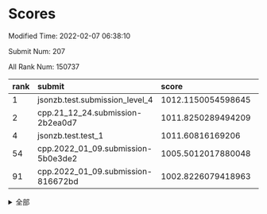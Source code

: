 # Scores

Modified Time: 2022-02-07 06:38:10

Submit Num: 207

All Rank Num: 150737

| rank |               submit               |       score        |       sigma        | pk_num |
| :--- | :--------------------------------- | :----------------- | :----------------- | :----- |
| 1    | jsonzb.test.submission_level_4     | 1012.1150054598645 | 0.7832203387284591 | 2913   |
| 2    | cpp.21_12_24.submission-2b2ea0d7   | 1011.8250289494209 | 0.7721177529735094 | 2914   |
| 4    | jsonzb.test.test_1                 | 1011.60816169206   | 0.785625049468091  | 2919   |
| 54   | cpp.2022_01_09.submission-5b0e3de2 | 1005.5012017880048 | 0.7230526921427266 | 2917   |
| 91   | cpp.2022_01_09.submission-816672bd | 1002.8226079418963 | 0.710707102522737  | 2913   |


<details>
<summary>全部</summary>

| rank |                 submit                 |       score        |       sigma        | pk_num |
| :--- | :------------------------------------- | :----------------- | :----------------- | :----- |
| 1    | jsonzb.test.submission_level_4         | 1012.1150054598645 | 0.7832203387284591 | 2913   |
| 2    | cpp.21_12_24.submission-2b2ea0d7       | 1011.8250289494209 | 0.7721177529735094 | 2914   |
| 3    | gobigger.level_3.submission_level_3_39 | 1011.8000017494185 | 0.7767258425004647 | 2916   |
| 4    | jsonzb.test.test_1                     | 1011.60816169206   | 0.785625049468091  | 2919   |
| 5    | gobigger.level_3.submission_level_3_33 | 1011.4743601125016 | 0.7797966261346742 | 2916   |
| 6    | gobigger.level_3.submission_level_3_37 | 1011.4166824400871 | 0.7663473774534163 | 2915   |
| 7    | gobigger.level_3.submission_level_3_21 | 1011.3832669303102 | 0.7696283963020394 | 2912   |
| 8    | gobigger.level_3.submission_level_3_4  | 1010.9589865675098 | 0.7645498068552649 | 2913   |
| 9    | gobigger.level_3.submission_level_3_1  | 1010.7013183664061 | 0.7408968553770875 | 2910   |
| 10   | gobigger.level_3.submission_level_3_29 | 1010.6835430776302 | 0.7639363071046948 | 2916   |
| 11   | gobigger.level_3.submission_level_3_9  | 1010.5955435015895 | 0.8034624158013738 | 2914   |
| 12   | gobigger.level_3.submission_level_3_19 | 1010.5740614265154 | 0.772476282439175  | 2912   |
| 13   | gobigger.level_3.submission_level_3_22 | 1010.5700160919241 | 0.7719792190470178 | 2913   |
| 14   | gobigger.level_3.submission_level_3_23 | 1010.5224193219374 | 0.7747489510418952 | 2916   |
| 15   | gobigger.level_3.submission_level_3_6  | 1010.4054400340206 | 0.7818976218300876 | 2913   |
| 16   | gobigger.level_3.submission_level_3_5  | 1010.4019751911649 | 0.7658914315669296 | 2909   |
| 17   | gobigger.level_3.submission_level_3_14 | 1010.3293729382898 | 0.7678203440998517 | 2911   |
| 18   | gobigger.level_3.submission_level_3_7  | 1010.3244826134336 | 0.777771089901407  | 2912   |
| 19   | gobigger.level_3.submission_level_3_13 | 1010.2998930375908 | 0.7547227505461672 | 2912   |
| 20   | gobigger.level_3.submission_level_3_30 | 1010.2968750539882 | 0.7629312185758858 | 2915   |
| 21   | gobigger.level_3.submission_level_3_36 | 1010.2962968838062 | 0.7597262720454169 | 2913   |
| 22   | gobigger.level_3.submission_level_3_2  | 1010.2533068271573 | 0.7415105475009018 | 2914   |
| 23   | gobigger.level_3.submission_level_3_42 | 1010.1266008859294 | 0.7766864996138485 | 2912   |
| 24   | gobigger.level_3.submission_level_3_49 | 1010.0445276351033 | 0.7547503633613089 | 2918   |
| 25   | gobigger.level_3.submission_level_3_48 | 1010.040237786582  | 0.7533065594501499 | 2907   |
| 26   | gobigger.level_3.submission_level_3_32 | 1010.0261544406361 | 0.7751527493771132 | 2913   |
| 27   | gobigger.level_3.submission_level_3_25 | 1009.9955985111659 | 0.7761157113561522 | 2910   |
| 28   | gobigger.level_3.submission_level_3_8  | 1009.9818417887094 | 0.764712037605062  | 2914   |
| 29   | gobigger.level_3.submission_level_3_12 | 1009.7847313598768 | 0.7620211359807669 | 2912   |
| 30   | gobigger.level_3.submission_level_3_45 | 1009.7783511081412 | 0.7507722025323867 | 2912   |
| 31   | gobigger.level_3.submission_level_3_3  | 1009.5934009632034 | 0.7672518805677708 | 2914   |
| 32   | gobigger.level_3.submission_level_3_40 | 1009.520805776675  | 0.7644366581404859 | 2911   |
| 33   | gobigger.level_3.submission_level_3_17 | 1009.4355954707896 | 0.7564192775468764 | 2912   |
| 34   | gobigger.level_3.submission_level_3_35 | 1009.4269312523353 | 0.7546066313179234 | 2916   |
| 35   | gobigger.level_3.submission_level_3_15 | 1009.4092210722935 | 0.7373941382835649 | 2909   |
| 36   | gobigger.level_3.submission_level_3_10 | 1009.3917870871655 | 0.7492074274897623 | 2911   |
| 37   | gobigger.level_3.submission_level_3_46 | 1009.3528555886007 | 0.7405795038801353 | 2914   |
| 38   | gobigger.level_3.submission_level_3_11 | 1009.316391389033  | 0.7443311933396817 | 2914   |
| 39   | gobigger.level_3.submission_level_3_18 | 1009.3014249846448 | 0.7568713519602025 | 2915   |
| 40   | gobigger.level_3.submission_level_3_24 | 1009.2631839247063 | 0.7700913824309297 | 2910   |
| 41   | gobigger.level_3.submission_level_3_27 | 1009.2514211191142 | 0.7365007823077575 | 2913   |
| 42   | gobigger.level_3.submission_level_3_28 | 1009.224646672927  | 0.7625773980885028 | 2908   |
| 43   | gobigger.level_3.submission_level_3_44 | 1009.179416386282  | 0.7533703252167556 | 2917   |
| 44   | gobigger.level_3.submission_level_3_41 | 1009.0767325967512 | 0.7429688669775231 | 2912   |
| 45   | gobigger.level_3.submission_level_3_38 | 1008.9846072672342 | 0.7737275593906598 | 2913   |
| 46   | gobigger.level_3.submission_level_3_31 | 1008.9477357902417 | 0.7472796949909192 | 2917   |
| 47   | gobigger.level_3.submission_level_3_0  | 1008.8682668061507 | 0.7474401062761957 | 2912   |
| 48   | gobigger.level_3.submission_level_3_26 | 1008.7701922046108 | 0.7342795942936677 | 2912   |
| 49   | gobigger.level_3.submission_level_3_16 | 1008.750021992521  | 0.7530419201898236 | 2914   |
| 50   | gobigger.level_3.submission_level_3_43 | 1008.7276917606252 | 0.736210601945839  | 2915   |
| 51   | gobigger.level_3.submission_level_3_47 | 1008.6332204347362 | 0.7695943034809398 | 2913   |
| 52   | gobigger.level_3.submission_level_3_34 | 1008.466489936197  | 0.7317784508881179 | 2917   |
| 53   | gobigger.level_3.submission_level_3_20 | 1008.1616353777443 | 0.7312387510125996 | 2910   |
| 54   | cpp.2022_01_09.submission-5b0e3de2     | 1005.5012017880048 | 0.7230526921427266 | 2917   |
| 55   | gobigger.level_1.submission_level_1_42 | 1005.0540650824889 | 0.7248104362222552 | 2912   |
| 56   | gobigger.level_1.submission_level_1_23 | 1004.9538577629816 | 0.7033215745259809 | 2909   |
| 57   | gobigger.level_1.submission_level_1_8  | 1004.7022100689948 | 0.7122240222675676 | 2912   |
| 58   | gobigger.level_1.submission_level_1_34 | 1004.6096489973692 | 0.7228197902874348 | 2902   |
| 59   | gobigger.level_1.submission_level_1_14 | 1004.5554819078553 | 0.7356579643862051 | 2914   |
| 60   | gobigger.level_1.submission_level_1_27 | 1004.4763698457753 | 0.7118414172906152 | 2913   |
| 61   | gobigger.level_1.submission_level_1_39 | 1004.408848882042  | 0.7236857975952917 | 2910   |
| 62   | gobigger.level_1.submission_level_1_24 | 1004.3979755314001 | 0.7218504811095473 | 2914   |
| 63   | gobigger.level_1.submission_level_1_20 | 1004.3756874299474 | 0.7226259657243018 | 2912   |
| 64   | gobigger.level_1.submission_level_1_48 | 1004.0164225208052 | 0.7139927627705647 | 2909   |
| 65   | gobigger.level_1.submission_level_1_15 | 1003.9709896946675 | 0.7109892031981494 | 2913   |
| 66   | gobigger.level_1.submission_level_1_47 | 1003.8896511965416 | 0.7190116976133795 | 2912   |
| 67   | gobigger.level_1.submission_level_1_19 | 1003.7706984773538 | 0.7194615336799668 | 2913   |
| 68   | gobigger.level_1.submission_level_1_46 | 1003.7464876870888 | 0.7155356308044217 | 2914   |
| 69   | gobigger.level_1.submission_level_1_10 | 1003.6606578930554 | 0.7171091540063039 | 2911   |
| 70   | gobigger.level_1.submission_level_1_11 | 1003.6323604869552 | 0.7181413473343329 | 2908   |
| 71   | gobigger.level_1.submission_level_1_17 | 1003.6206334945496 | 0.7118074138128582 | 2916   |
| 72   | gobigger.level_1.submission_level_1_21 | 1003.5350989595717 | 0.7188329515224373 | 2913   |
| 73   | gobigger.level_1.submission_level_1_33 | 1003.4309454078411 | 0.7216045587291043 | 2911   |
| 74   | gobigger.level_1.submission_level_1_3  | 1003.4061638808321 | 0.72143125617563   | 2914   |
| 75   | gobigger.level_1.submission_level_1_37 | 1003.3897491777915 | 0.7202293006823904 | 2912   |
| 76   | gobigger.level_1.submission_level_1_38 | 1003.3765929666529 | 0.7015216795168923 | 2906   |
| 77   | gobigger.level_1.submission_level_1_6  | 1003.3516727953979 | 0.732744119024969  | 2915   |
| 78   | gobigger.level_1.submission_level_1_13 | 1003.3254349765684 | 0.7111708206105495 | 2913   |
| 79   | gobigger.level_1.submission_level_1_2  | 1003.3169110604545 | 0.7204051902172968 | 2910   |
| 80   | gobigger.level_1.submission_level_1_12 | 1003.296931123616  | 0.7153534082847254 | 2909   |
| 81   | gobigger.level_1.submission_level_1_16 | 1003.2792368001259 | 0.7209022119262617 | 2921   |
| 82   | gobigger.level_1.submission_level_1_49 | 1003.2751515153655 | 0.7205874689263667 | 2914   |
| 83   | gobigger.level_1.submission_level_1_29 | 1003.2446740784543 | 0.71308686586551   | 2918   |
| 84   | gobigger.level_1.submission_level_1_31 | 1003.1983220453437 | 0.7161426900297541 | 2914   |
| 85   | gobigger.level_1.submission_level_1_40 | 1003.1747452182373 | 0.7018329119153085 | 2911   |
| 86   | gobigger.level_1.submission_level_1_44 | 1003.1054919439251 | 0.7190469258138543 | 2913   |
| 87   | gobigger.level_1.submission_level_1_1  | 1003.0257387598018 | 0.7182269715368137 | 2918   |
| 88   | gobigger.level_1.submission_level_1_22 | 1002.931276672689  | 0.7166796114480539 | 2909   |
| 89   | gobigger.level_1.submission_level_1_32 | 1002.913050081645  | 0.7108371947280909 | 2914   |
| 90   | gobigger.level_1.submission_level_1_26 | 1002.8337426340169 | 0.7164223707804593 | 2908   |
| 91   | cpp.2022_01_09.submission-816672bd     | 1002.8226079418963 | 0.710707102522737  | 2913   |
| 92   | gobigger.level_1.submission_level_1_30 | 1002.8165670888471 | 0.7115066656631654 | 2918   |
| 93   | gobigger.level_1.submission_level_1_9  | 1002.8138474447968 | 0.718514491477133  | 2914   |
| 94   | gobigger.level_1.submission_level_1_28 | 1002.8120247358466 | 0.7059341925048315 | 2916   |
| 95   | gobigger.level_1.submission_level_1_35 | 1002.7839213904739 | 0.7123277122682    | 2914   |
| 96   | gobigger.level_1.submission_level_1_7  | 1002.6539555688214 | 0.717405158533687  | 2909   |
| 97   | gobigger.level_1.submission_level_1_41 | 1002.6129978805342 | 0.7051421400988243 | 2915   |
| 98   | gobigger.level_1.submission_level_1_18 | 1002.531631456841  | 0.7112863436996313 | 2914   |
| 99   | gobigger.level_1.submission_level_1_36 | 1002.4668195274865 | 0.7135227338671306 | 2914   |
| 100  | gobigger.level_1.submission_level_1_45 | 1002.4377031602323 | 0.7142603085637332 | 2913   |
| 101  | gobigger.level_1.submission_level_1_43 | 1002.424918537434  | 0.7056630559654329 | 2913   |
| 102  | gobigger.level_1.submission_level_1_0  | 1002.3233101510448 | 0.7306640983761644 | 2916   |
| 103  | gobigger.level_1.submission_level_1_25 | 1002.1132665744943 | 0.7190671587998763 | 2912   |
| 104  | gobigger.level_1.submission_level_1_4  | 1001.5293523212357 | 0.7146238462611173 | 2910   |
| 105  | gobigger.level_1.submission_level_1_5  | 1000.9948189203394 | 0.7178445410032163 | 2909   |
| 106  | gobigger.random.submission_random_25   | 997.374515707069   | 0.6993039268471468 | 2909   |
| 107  | gobigger.random.submission_random_41   | 997.2961660754356  | 0.7082041855274142 | 2913   |
| 108  | gobigger.random.submission_random_32   | 997.2504607344802  | 0.7212252171590775 | 2912   |
| 109  | gobigger.random.submission_random_38   | 997.1469988498376  | 0.7148686331987244 | 2913   |
| 110  | gobigger.random.submission_random_36   | 997.1273198294081  | 0.7029730202745759 | 2912   |
| 111  | gobigger.random.submission_random_44   | 996.8655209270593  | 0.7023099176180453 | 2911   |
| 112  | gobigger.random.submission_random_42   | 996.6970835346548  | 0.7110760808399936 | 2913   |
| 113  | gobigger.random.submission_random_46   | 996.6057200844266  | 0.7037371358217867 | 2909   |
| 114  | gobigger.random.submission_random_1    | 996.588270443186   | 0.7001558755376274 | 2911   |
| 115  | gobigger.random.submission_random_24   | 996.4530478917178  | 0.713370739947133  | 2908   |
| 116  | gobigger.random.submission_random_47   | 996.441860767563   | 0.6993088709257439 | 2916   |
| 117  | gobigger.random.submission_random_5    | 996.4155607129208  | 0.7135087195836735 | 2915   |
| 118  | gobigger.random.submission_random_8    | 996.4080745998041  | 0.7026939714007236 | 2911   |
| 119  | gobigger.random.submission_random_4    | 996.383171495146   | 0.7134296906107471 | 2906   |
| 120  | gobigger.random.submission_random_33   | 996.3223895420543  | 0.7161261483427823 | 2912   |
| 121  | gobigger.random.submission_random_16   | 996.3074051793903  | 0.7126654726193374 | 2912   |
| 122  | gobigger.random.submission_random_27   | 996.2985875005895  | 0.7051185349514553 | 2914   |
| 123  | gobigger.random.submission_random_49   | 996.2712966960734  | 0.7122852039678012 | 2920   |
| 124  | gobigger.random.submission_random_40   | 996.228728276393   | 0.7222318245521893 | 2911   |
| 125  | gobigger.random.submission_random_23   | 996.1976867848773  | 0.7097709793743935 | 2917   |
| 126  | gobigger.random.submission_random_30   | 996.1743489823748  | 0.7210676484480909 | 2918   |
| 127  | gobigger.random.submission_random_17   | 996.0077290266739  | 0.7170516780770813 | 2909   |
| 128  | gobigger.random.submission_random_22   | 996.0052324777174  | 0.7032846073991214 | 2917   |
| 129  | gobigger.random.submission_random_11   | 995.9823430107195  | 0.7226597614877511 | 2912   |
| 130  | gobigger.random.submission_random_43   | 995.9507917697966  | 0.7143897616251798 | 2915   |
| 131  | gobigger.random.submission_random_6    | 995.9410136449562  | 0.7055920362112184 | 2915   |
| 132  | gobigger.random.submission_random_18   | 995.7999415302831  | 0.7152017919782786 | 2915   |
| 133  | gobigger.random.submission_random_29   | 995.775731071176   | 0.7072079197905585 | 2915   |
| 134  | gobigger.random.submission_random_21   | 995.6928192479053  | 0.7082326955355136 | 2910   |
| 135  | gobigger.random.submission_random_9    | 995.6899839567396  | 0.7352921693710769 | 2912   |
| 136  | gobigger.random.submission_random_14   | 995.6871755421336  | 0.7143786878297727 | 2911   |
| 137  | gobigger.random.submission_random_15   | 995.6669907915008  | 0.70453023171345   | 2917   |
| 138  | gobigger.random.submission_random_34   | 995.6101129329005  | 0.7118265111412521 | 2915   |
| 139  | gobigger.random.submission_random_28   | 995.593144820705   | 0.7079077839817828 | 2914   |
| 140  | gobigger.random.submission_random_35   | 995.5814514264468  | 0.7073170442236895 | 2908   |
| 141  | gobigger.random.submission_random_45   | 995.5739297762542  | 0.7108540982655543 | 2910   |
| 142  | gobigger.random.submission_random_13   | 995.540102803085   | 0.7101776483805123 | 2914   |
| 143  | gobigger.random.submission_random_12   | 995.5190338903443  | 0.7349147663543015 | 2915   |
| 144  | gobigger.random.submission_random_31   | 995.5058815018787  | 0.7145621505798739 | 2917   |
| 145  | gobigger.random.submission_random_3    | 995.4800574325895  | 0.7149453945237834 | 2909   |
| 146  | gobigger.random.submission_random_39   | 995.4262855889035  | 0.7147529494898921 | 2908   |
| 147  | gobigger.random.submission_random_0    | 995.4110534824957  | 0.7047398459717382 | 2912   |
| 148  | gobigger.random.submission_random_10   | 995.3286654243861  | 0.7079629954875062 | 2911   |
| 149  | gobigger.random.submission_random_37   | 995.2524422470584  | 0.708834964665608  | 2914   |
| 150  | gobigger.random.submission_random_19   | 995.2381782508915  | 0.7005569347261441 | 2911   |
| 151  | gobigger.random.submission_random_48   | 995.1807043785402  | 0.715030931670126  | 2915   |
| 152  | gobigger.random.submission_random_20   | 995.1408920857737  | 0.706711845115578  | 2912   |
| 153  | gobigger.random.submission_random_2    | 994.8101968842075  | 0.7101578705233962 | 2913   |
| 154  | gobigger.random.submission_random_26   | 994.6702572819904  | 0.7204387727904057 | 2909   |
| 155  | gobigger.random.submission_random_7    | 994.598067957079   | 0.7280997035388734 | 2918   |
| 156  | gobigger.level_2.submission_level_2_1  | 994.3627849097707  | 0.7362204083225012 | 2915   |
| 157  | gobigger.level_2.submission_level_2_21 | 994.042695328322   | 0.7244077629553671 | 2911   |
| 158  | gobigger.level_2.submission_level_2_49 | 994.0100953553673  | 0.7357310312790114 | 2913   |
| 159  | gobigger.level_2.submission_level_2_0  | 993.7943399495623  | 0.7362065488899756 | 2913   |
| 160  | gobigger.level_2.submission_level_2_41 | 993.5774060478983  | 0.7378283541923729 | 2905   |
| 161  | gobigger.level_2.submission_level_2_9  | 993.1727222443508  | 0.7233638495005351 | 2910   |
| 162  | gobigger.level_2.submission_level_2_24 | 993.1624305127709  | 0.7318526925831659 | 2911   |
| 163  | gobigger.level_2.submission_level_2_47 | 993.1528462606506  | 0.7285482212302503 | 2908   |
| 164  | gobigger.level_2.submission_level_2_31 | 993.1008729033443  | 0.7300277756239046 | 2914   |
| 165  | gobigger.level_2.submission_level_2_25 | 993.0090328338936  | 0.7359235441154884 | 2908   |
| 166  | gobigger.level_2.submission_level_2_44 | 993.0036186303262  | 0.7225537480156038 | 2910   |
| 167  | gobigger.level_2.submission_level_2_4  | 992.9027229475327  | 0.7413851056213483 | 2915   |
| 168  | gobigger.level_2.submission_level_2_16 | 992.8891847342776  | 0.7418955217725411 | 2914   |
| 169  | gobigger.level_2.submission_level_2_42 | 992.8126130834993  | 0.7554772717422007 | 2910   |
| 170  | gobigger.level_2.submission_level_2_37 | 992.6438782687768  | 0.7478112086632339 | 2915   |
| 171  | gobigger.level_2.submission_level_2_14 | 992.6038059490079  | 0.7470948815481849 | 2912   |
| 172  | gobigger.level_2.submission_level_2_48 | 992.5325356851505  | 0.7315442065804638 | 2915   |
| 173  | gobigger.level_2.submission_level_2_39 | 992.5112341945756  | 0.7397230671253917 | 2911   |
| 174  | gobigger.level_2.submission_level_2_34 | 992.50352124298    | 0.7575041607135344 | 2916   |
| 175  | gobigger.level_2.submission_level_2_18 | 992.4753681705641  | 0.7403736829083131 | 2907   |
| 176  | gobigger.level_2.submission_level_2_43 | 992.4655559637662  | 0.7450056745632719 | 2916   |
| 177  | gobigger.level_2.submission_level_2_28 | 992.4454563430402  | 0.7236598808029214 | 2913   |
| 178  | gobigger.level_2.submission_level_2_36 | 992.4227276046761  | 0.7436441115418552 | 2908   |
| 179  | gobigger.level_2.submission_level_2_29 | 992.3946109504317  | 0.736585490708439  | 2908   |
| 180  | gobigger.level_2.submission_level_2_19 | 992.3197258364218  | 0.7512918110151067 | 2917   |
| 181  | gobigger.level_2.submission_level_2_38 | 992.18194525146    | 0.72827656200617   | 2918   |
| 182  | gobigger.level_2.submission_level_2_6  | 992.1605639311185  | 0.7461369972776836 | 2920   |
| 183  | gobigger.level_2.submission_level_2_10 | 992.061845612518   | 0.7510097844707687 | 2908   |
| 184  | gobigger.level_2.submission_level_2_11 | 992.0457919158498  | 0.7430782751396748 | 2907   |
| 185  | gobigger.level_2.submission_level_2_33 | 991.8695009548697  | 0.7646508201455715 | 2917   |
| 186  | gobigger.level_2.submission_level_2_23 | 991.7238760400721  | 0.7449278900233783 | 2912   |
| 187  | gobigger.level_2.submission_level_2_3  | 991.6613060358114  | 0.7693267794273456 | 2912   |
| 188  | gobigger.level_2.submission_level_2_15 | 991.629477499488   | 0.7405676922467364 | 2912   |
| 189  | gobigger.level_2.submission_level_2_17 | 991.5430447393326  | 0.7656897498336489 | 2913   |
| 190  | gobigger.level_2.submission_level_2_26 | 991.4482959007005  | 0.7590514563494939 | 2914   |
| 191  | gobigger.level_2.submission_level_2_2  | 991.3149816224651  | 0.7534635423956562 | 2918   |
| 192  | gobigger.level_2.submission_level_2_40 | 991.2782045280283  | 0.7395871691401833 | 2914   |
| 193  | gobigger.level_2.submission_level_2_45 | 991.2191417427267  | 0.763216277186378  | 2916   |
| 194  | gobigger.level_2.submission_level_2_35 | 991.1023842282838  | 0.7532442991669518 | 2913   |
| 195  | gobigger.level_2.submission_level_2_13 | 991.0652726208185  | 0.7428831823502826 | 2909   |
| 196  | gobigger.level_2.submission_level_2_12 | 991.0228668226833  | 0.7772424896682523 | 2916   |
| 197  | gobigger.level_2.submission_level_2_32 | 990.9519379968126  | 0.7748164175067438 | 2915   |
| 198  | gobigger.level_2.submission_level_2_5  | 990.9329650335507  | 0.7580558486846978 | 2908   |
| 199  | gobigger.level_2.submission_level_2_30 | 990.873905067092   | 0.7719399194710657 | 2915   |
| 200  | gobigger.level_2.submission_level_2_7  | 990.8382867883417  | 0.7769420524503795 | 2914   |
| 201  | gobigger.level_2.submission_level_2_27 | 990.6223455799894  | 0.7431632516125228 | 2912   |
| 202  | gobigger.level_2.submission_level_2_46 | 990.4513140485186  | 0.7576034413347195 | 2908   |
| 203  | gobigger.level_2.submission_level_2_22 | 990.2473553539418  | 0.759843545725416  | 2919   |
| 204  | gobigger.level_2.submission_level_2_20 | 989.6819354776975  | 0.7732147459623369 | 2918   |
| 205  | gobigger.level_2.submission_level_2_8  | 989.5687912054228  | 0.7720325391289136 | 2914   |
| 206  | gobigger.none.submission_none_0        | 977.3419648132201  | 1.4440522810227865 | 2917   |
| 207  | gobigger.none.submission_none_1        | 974.2258115519187  | 1.7124871295978723 | 2912   |

</details>